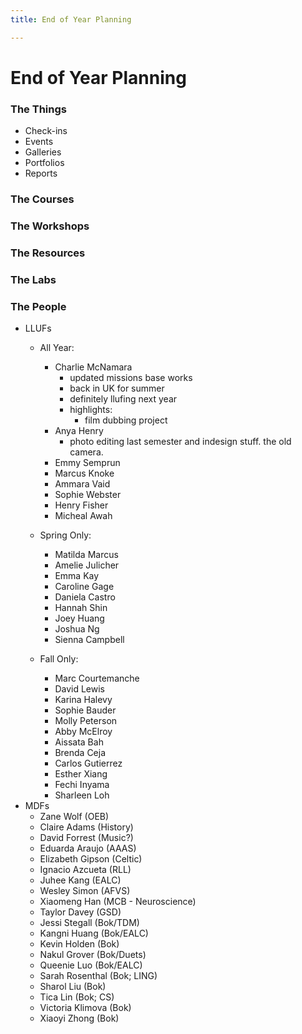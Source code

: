 ```yaml
---
title: End of Year Planning

---
```


# End of Year Planning

### The Things
* Check-ins
* Events
* Galleries
* Portfolios
* Reports

### The Courses
### The Workshops
### The Resources
### The Labs
### The People
* LLUFs
    * All Year:
        * Charlie McNamara
            * updated missions base works
            * back in UK for summer
            * definitely llufing next year
            * highlights:
                * film dubbing project
        * Anya Henry
            * photo editing last semester and indesign stuff. the old camera. 
        * Emmy Semprun
        * Marcus Knoke
        * Ammara Vaid
        * Sophie Webster
        * Henry Fisher
        * Micheal Awah
       
    
    * Spring Only:
        * Matilda Marcus
        * Amelie Julicher
        * Emma Kay
        * Caroline Gage
        * Daniela Castro
        * Hannah Shin
        * Joey Huang
        * Joshua Ng
        * Sienna Campbell
    
    * Fall Only:
        * Marc Courtemanche
        * David Lewis
        * Karina Halevy
        * Sophie Bauder
        * Molly Peterson
        * Abby McElroy
        * Aissata Bah
        * Brenda Ceja
        * Carlos Gutierrez
        * Esther Xiang
        * Fechi Inyama
        * Sharleen Loh
* MDFs
    * Zane Wolf (OEB)
    * Claire Adams (History)
    * David Forrest (Music?)
    * Eduarda Araujo (AAAS)
    * Elizabeth Gipson (Celtic)
    * Ignacio Azcueta (RLL)
    * Juhee Kang (EALC)
    * Wesley Simon (AFVS)
    * Xiaomeng Han (MCB - Neuroscience)
    * Taylor Davey (GSD)
    * Jessi Stegall (Bok/TDM)
    * Kangni Huang (Bok/EALC)
    * Kevin Holden (Bok)
    * Nakul Grover (Bok/Duets)
    * Queenie Luo (Bok/EALC)
    * Sarah Rosenthal (Bok; LING)
    * Sharol Liu (Bok)
    * Tica Lin (Bok; CS)
    * Victoria Klimova (Bok)
    * Xiaoyi Zhong (Bok)